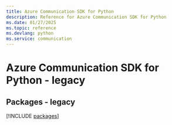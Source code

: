 ```yaml
---
title: Azure Communication SDK for Python
description: Reference for Azure Communication SDK for Python
ms.date: 01/27/2025
ms.topic: reference
ms.devlang: python
ms.service: communication
---
```

# Azure Communication SDK for Python - legacy
## Packages - legacy
[!INCLUDE [packages](communication-index.md)]